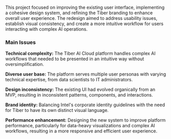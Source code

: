 This project focused on improving the existing user interface, implementing a cohesive design system, and refining the Tiber branding to enhance overall user experience. The redesign aimed to address usability issues, establish visual consistency, and create a more intuitive workflow for users interacting with complex AI operations.

### Main Issues
**Technical complexity:**
The Tiber AI Cloud platform handles complex AI workflows that needed to be presented in an intuitive way without oversimplification.

**Diverse user base:**
The platform serves multiple user personas with varying technical expertise, from data scientists to IT administrators.

**Design inconsistency:**
The existing UI had evolved organically from an MVP, resulting in inconsistent patterns, components, and interactions.

**Brand identity:**
Balancing Intel's corporate identity guidelines with the need for Tiber to have its own distinct visual language.

**Performance enhancement:**
Designing the new system to improve platform performance, particularly for data-heavy visualizations and complex AI workflows, resulting in a more responsive and efficient user experience.